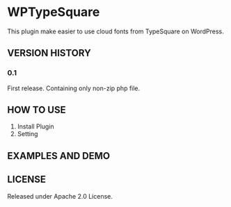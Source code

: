 WPTypeSquare
============
This plugin make easier to use cloud fonts from TypeSquare on WordPress.

VERSION HISTORY
----------------
### 0.1
First release.
Containing only non-zip php file.

HOW TO USE
----------------
1. Install Plugin
2. Setting


EXAMPLES AND DEMO
----------------


LICENSE
----------------
Released under Apache 2.0 License.